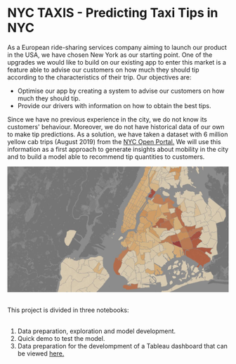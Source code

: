 # NYC TAXIS - Predicting Taxi Tips in NYC

As a European ride-sharing services company aiming to launch our product in the USA, we have chosen New York as our starting point. One of the upgrades we would like to build on our existing app to enter this market is a feature able to advise our customers on how much they should tip according to the characteristics of their trip. Our objectives are:

* Optimise our app by creating a system to advise our customers on how much they should tip.
* Provide our drivers with information on how to obtain the best tips.

Since we have no previous experience in the city, we do not know its customers' behaviour. Moreover, we do not have historical data of our own to make tip predictions. As a solution, we have taken a dataset with 6 million yellow cab trips (August 2019) from the <a href="https://www1.nyc.gov/site/tlc/about/tlc-trip-record-data.page">NYC Open Portal.</a></li> We will use this information as a first approach to generate insights about mobility in the city and to build a model able to recommend tip quantities to customers.

![Map](./resources/map.jpg "Map")
<h2></h2>
This project is divided in three notebooks:
<br></br>
<ol>
  <li>Data preparation, exploration and model development.</li>
  <li>Quick demo to test the model.</li>
  <li>Data preparation for the develompment of a Tableau dashboard that can be viewed <a href="https://public.tableau.com/app/profile/marta4014/viz/NYC-Taxitippingbehaviour/Dashboard1">here.</a></li>
</ol> 
</body>
</html>
